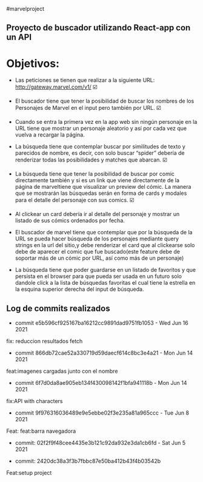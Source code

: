 #marvelproject



<h2>Proyecto de buscador utilizando React-app con un API </h2> 

<h1> Objetivos: </h1>

- Las peticiones se tienen que realizar a la siguiente URL: http://gateway.marvel.com/v1/  ☑️
- El buscador tiene que tener la posibilidad de buscar los nombres de los Personajes de Marvel en el input pero también por URL.  ☑️

- Cuando se entra la primera vez en la app web sin ningún personaje en la URL tiene que mostrar un personaje aleatorio y así por cada vez que vuelva a recargar la página.

- La búsqueda tiene que contemplar buscar por similitudes de texto y parecidos de nombre, es decir, con solo buscar “spider” debería de renderizar todas las posibilidades y matches que abarcan.  ☑️

- La búsqueda tiene que tener la posibilidad de buscar por comic directamente también y si es un link que viene directamente de la página de marveltiene que visualizar un preview del cómic.
La manera que se mostrarán las búsquedas serán en forma de cards y modales para el detalle del personaje con sus comics.  ☑️
- Al clickear un card debería ir al detalle del personaje y mostrar un listado de sus cómics ordenados por fecha.
- El buscador de marvel tiene que contemplar que por la búsqueda de la URL se pueda hacer búsqueda de los personajes mediante query strings en la url del sitio,y debe renderizar el card que al clickearse solo debe de aparecer el comic que fue buscado(este feature debe de soportar más de un cómic por URL, así como más de un personaje)
- La búsqueda tiene que poder guardarse en un listado de favoritos y que persista en el browser para que pueda ser usada en un futuro solo dandole click a la lista de búsquedas favoritas el cual tiene la estrella en la esquina superior derecha del input de búsqueda.

<h2>Log de commits realizados </h2>

- commit e5b596cf925167ba16212cc9891dad9751fb1053 - Wed Jun 16 2021

fix: reduccion resultados fetch

- commit 866db72cae52a330719d59daecf614c8bc3e4a21 -  Mon Jun 14 2021

feat:imagenes cargadas junto con el nombre

- commit 6f7d0da8ae905eb134f430098142f1bfa941118b -  Mon Jun 14 2021

fix:API with characters

- commit 9f976316036489e9e5ebbe02f3e235a81a965ccc -  Tue Jun 8 2021

Feat: feat:barra navegadora

- commit: 02f2f9f48cee4435e3b121c92da932e3da1cb6fd - Sat Jun 5 2021

- commit: 2420dc38a3f3b7fbbc87e50ba412b43f4b03542b

Feat:setup project




